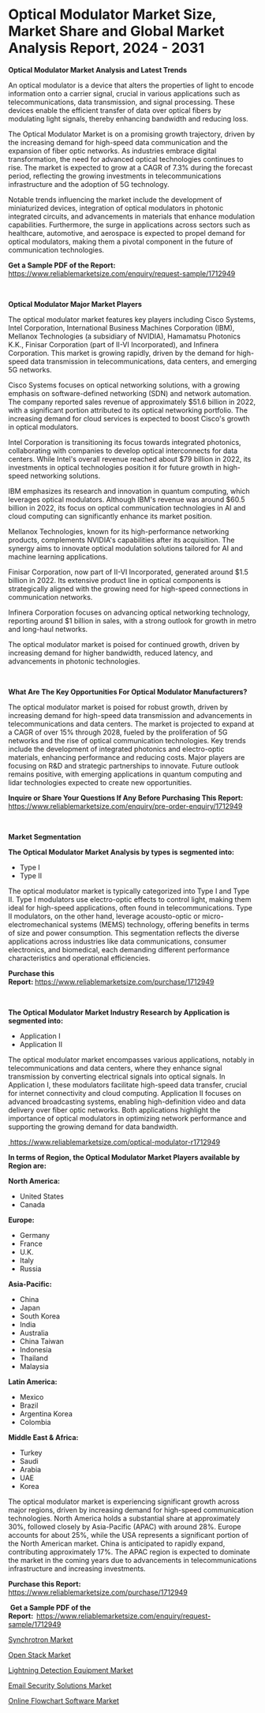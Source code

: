 <p><h1>Optical Modulator Market Size, Market Share and Global Market Analysis Report, 2024 - 2031</h1></p><p><strong>Optical Modulator Market Analysis and Latest Trends</strong></p>
<p><p>An optical modulator is a device that alters the properties of light to encode information onto a carrier signal, crucial in various applications such as telecommunications, data transmission, and signal processing. These devices enable the efficient transfer of data over optical fibers by modulating light signals, thereby enhancing bandwidth and reducing loss.</p><p>The Optical Modulator Market is on a promising growth trajectory, driven by the increasing demand for high-speed data communication and the expansion of fiber optic networks. As industries embrace digital transformation, the need for advanced optical technologies continues to rise. The market is expected to grow at a CAGR of 7.3% during the forecast period, reflecting the growing investments in telecommunications infrastructure and the adoption of 5G technology.</p><p>Notable trends influencing the market include the development of miniaturized devices, integration of optical modulators in photonic integrated circuits, and advancements in materials that enhance modulation capabilities. Furthermore, the surge in applications across sectors such as healthcare, automotive, and aerospace is expected to propel demand for optical modulators, making them a pivotal component in the future of communication technologies.</p></p>
<p><strong>Get a Sample PDF of the Report:&nbsp;</strong> <a href="https://www.reliablemarketsize.com/enquiry/request-sample/1712949?utm_campaign=1506&utm_medium=2&utm_source=Github&utm_content=ia&utm_term=22102024&utm_id=optical-modulator">https://www.reliablemarketsize.com/enquiry/request-sample/1712949</a></p>
<p>&nbsp;</p>
<p><strong>Optical Modulator Major Market Players</strong></p>
<p><p>The optical modulator market features key players including Cisco Systems, Intel Corporation, International Business Machines Corporation (IBM), Mellanox Technologies (a subsidiary of NVIDIA), Hamamatsu Photonics K.K., Finisar Corporation (part of II-VI Incorporated), and Infinera Corporation. This market is growing rapidly, driven by the demand for high-speed data transmission in telecommunications, data centers, and emerging 5G networks.</p><p>Cisco Systems focuses on optical networking solutions, with a growing emphasis on software-defined networking (SDN) and network automation. The company reported sales revenue of approximately $51.6 billion in 2022, with a significant portion attributed to its optical networking portfolio. The increasing demand for cloud services is expected to boost Cisco's growth in optical modulators.</p><p>Intel Corporation is transitioning its focus towards integrated photonics, collaborating with companies to develop optical interconnects for data centers. While Intel's overall revenue reached about $79 billion in 2022, its investments in optical technologies position it for future growth in high-speed networking solutions.</p><p>IBM emphasizes its research and innovation in quantum computing, which leverages optical modulators. Although IBM's revenue was around $60.5 billion in 2022, its focus on optical communication technologies in AI and cloud computing can significantly enhance its market position.</p><p>Mellanox Technologies, known for its high-performance networking products, complements NVIDIA's capabilities after its acquisition. The synergy aims to innovate optical modulation solutions tailored for AI and machine learning applications.</p><p>Finisar Corporation, now part of II-VI Incorporated, generated around $1.5 billion in 2022. Its extensive product line in optical components is strategically aligned with the growing need for high-speed connections in communication networks.</p><p>Infinera Corporation focuses on advancing optical networking technology, reporting around $1 billion in sales, with a strong outlook for growth in metro and long-haul networks.</p><p>The optical modulator market is poised for continued growth, driven by increasing demand for higher bandwidth, reduced latency, and advancements in photonic technologies.</p></p>
<p>&nbsp;</p>
<p><strong>What Are The Key Opportunities For Optical Modulator Manufacturers?</strong></p>
<p><p>The optical modulator market is poised for robust growth, driven by increasing demand for high-speed data transmission and advancements in telecommunications and data centers. The market is projected to expand at a CAGR of over 15% through 2028, fueled by the proliferation of 5G networks and the rise of optical communication technologies. Key trends include the development of integrated photonics and electro-optic materials, enhancing performance and reducing costs. Major players are focusing on R&D and strategic partnerships to innovate. Future outlook remains positive, with emerging applications in quantum computing and lidar technologies expected to create new opportunities.</p></p>
<p><strong>Inquire or Share Your Questions If Any Before Purchasing This Report:</strong> <a href="https://www.reliablemarketsize.com/enquiry/pre-order-enquiry/1712949?utm_campaign=1506&utm_medium=2&utm_source=Github&utm_content=ia&utm_term=22102024&utm_id=optical-modulator">https://www.reliablemarketsize.com/enquiry/pre-order-enquiry/1712949</a></p>
<p>&nbsp;</p>
<p><strong>Market Segmentation</strong></p>
<p><strong>The Optical Modulator Market Analysis by types is segmented into:</strong></p>
<p><ul><li>Type I</li><li>Type II</li></ul></p>
<p><p>The optical modulator market is typically categorized into Type I and Type II. Type I modulators use electro-optic effects to control light, making them ideal for high-speed applications, often found in telecommunications. Type II modulators, on the other hand, leverage acousto-optic or micro-electromechanical systems (MEMS) technology, offering benefits in terms of size and power consumption. This segmentation reflects the diverse applications across industries like data communications, consumer electronics, and biomedical, each demanding different performance characteristics and operational efficiencies.</p></p>
<p><strong>Purchase this Report:&nbsp;</strong><a href="https://www.reliablemarketsize.com/purchase/1712949?utm_campaign=1506&utm_medium=2&utm_source=Github&utm_content=ia&utm_term=22102024&utm_id=optical-modulator">https://www.reliablemarketsize.com/purchase/1712949</a></p>
<p>&nbsp;</p>
<p><strong>The Optical Modulator Market Industry Research by Application is segmented into:</strong></p>
<p><ul><li>Application I</li><li>Application II</li></ul></p>
<p><p>The optical modulator market encompasses various applications, notably in telecommunications and data centers, where they enhance signal transmission by converting electrical signals into optical signals. In Application I, these modulators facilitate high-speed data transfer, crucial for internet connectivity and cloud computing. Application II focuses on advanced broadcasting systems, enabling high-definition video and data delivery over fiber optic networks. Both applications highlight the importance of optical modulators in optimizing network performance and supporting the growing demand for data bandwidth.</p></p>
<p><a href="https://www.reliablemarketsize.com/optical-modulator-r1712949?utm_campaign=1506&utm_medium=2&utm_source=Github&utm_content=ia&utm_term=22102024&utm_id=optical-modulator">&nbsp;https://www.reliablemarketsize.com/optical-modulator-r1712949</a></p>
<p><strong>In terms of Region, the Optical Modulator Market Players available by Region are:</strong></p>
<p>
    <p> <strong> North America: </strong>
        <ul>
            <li>United States</li>
            <li>Canada</li>
        </ul>
        </p> 
    <p> <strong> Europe: </strong>
        <ul>
            <li>Germany</li>
            <li>France</li>
            <li>U.K.</li>
            <li>Italy</li>
            <li>Russia</li>
        </ul>
        </p> 
    <p> <strong> Asia-Pacific: </strong>
        <ul>
            <li>China</li>
            <li>Japan</li>
            <li>South Korea</li>
            <li>India</li>
            <li>Australia</li>
            <li>China Taiwan</li>
            <li>Indonesia</li>
            <li>Thailand</li>
            <li>Malaysia</li>
        </ul>
        </p> 
    <p> <strong> Latin America: </strong>
        <ul>
            <li>Mexico</li>
            <li>Brazil</li>
            <li>Argentina Korea</li>
            <li>Colombia</li>
        </ul>
        </p> 
    <p> <strong> Middle East & Africa: </strong>
        <ul>
            <li>Turkey</li>
            <li>Saudi</li>
            <li>Arabia</li>
            <li>UAE</li>
            <li>Korea</li>
        </ul>
    </p>
    </p>
<p><p>The optical modulator market is experiencing significant growth across major regions, driven by increasing demand for high-speed communication technologies. North America holds a substantial share at approximately 30%, followed closely by Asia-Pacific (APAC) with around 28%. Europe accounts for about 25%, while the USA represents a significant portion of the North American market. China is anticipated to rapidly expand, contributing approximately 17%. The APAC region is expected to dominate the market in the coming years due to advancements in telecommunications infrastructure and increasing investments.</p></p>
<p><strong>Purchase this Report: </strong><a href="https://www.reliablemarketsize.com/purchase/1712949?utm_campaign=1506&utm_medium=2&utm_source=Github&utm_content=ia&utm_term=22102024&utm_id=optical-modulator">https://www.reliablemarketsize.com/purchase/1712949</a></p>
<p>&nbsp;<strong>Get a Sample PDF of the Report:&nbsp;&nbsp;</strong><a href="https://www.reliablemarketsize.com/enquiry/request-sample/1712949?utm_campaign=1506&utm_medium=2&utm_source=Github&utm_content=ia&utm_term=22102024&utm_id=optical-modulator">https://www.reliablemarketsize.com/enquiry/request-sample/1712949</a></p>
<p><strong></strong></p>
<p><p><a href="https://issuu.com/reportprime-2/docs/synchrotron-market-size-2030.pptx_ec13beb551a357?utm_campaign=1506&utm_medium=2&utm_source=Github&utm_content=ia&utm_term=22102024&utm_id=optical-modulator">Synchrotron Market</a></p><p><a href="https://github.com/malcomuppbi/Market-Research-Report-List-1/blob/main/open-stack-market.md?utm_campaign=1506&utm_medium=2&utm_source=Github&utm_content=ia&utm_term=22102024&utm_id=optical-modulator">Open Stack Market</a></p><p><a href="https://issuu.com/reportprime-2/docs/lightning-detection-equipment-marke_bd3f28226d13b3?utm_campaign=1506&utm_medium=2&utm_source=Github&utm_content=ia&utm_term=22102024&utm_id=optical-modulator">Lightning Detection Equipment Market</a></p><p><a href="https://github.com/jilliesetpw0/Market-Research-Report-List-1/blob/main/email-security-solutions-market.md?utm_campaign=1506&utm_medium=2&utm_source=Github&utm_content=ia&utm_term=22102024&utm_id=optical-modulator">Email Security Solutions Market</a></p><p><a href="https://www.linkedin.com/pulse/comprehensive-online-flowchart-software-market-report-vmp4e?utm_campaign=1506&utm_medium=2&utm_source=Github&utm_content=ia&utm_term=22102024&utm_id=optical-modulator">Online Flowchart Software Market</a></p></p>